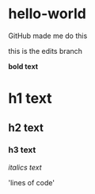 # hello-world
GitHub made me do this

this is the edits branch

**bold text**
# h1 text
## h2 text
### h3 text
*italics text*

'lines of code'
